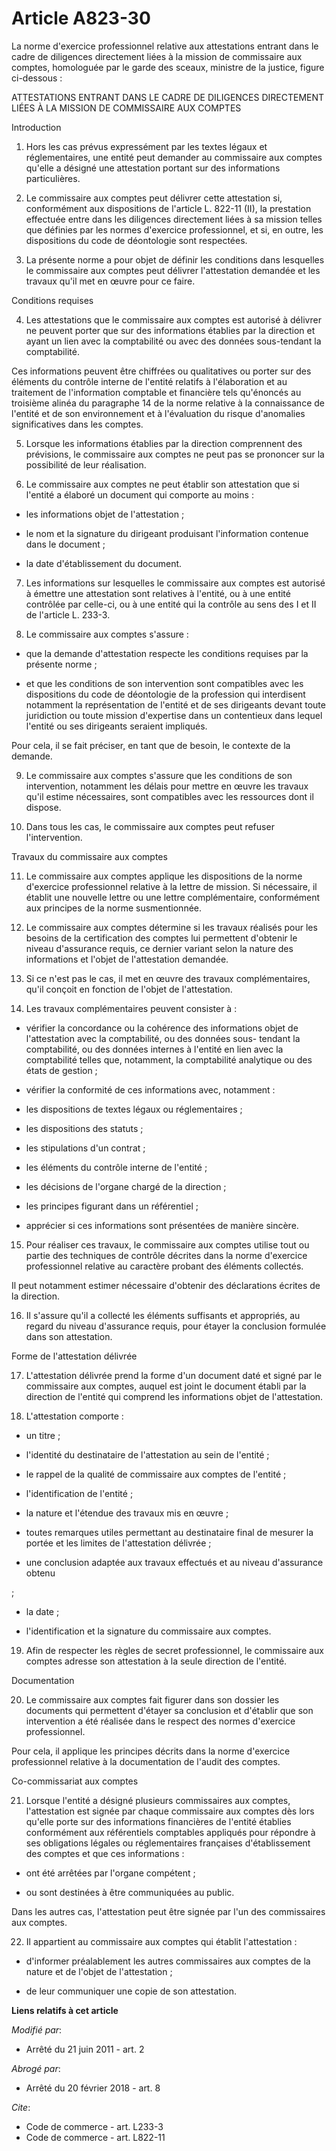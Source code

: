 # Article A823-30

La norme d'exercice professionnel relative aux attestations entrant dans le cadre de diligences directement liées à la
mission de commissaire aux comptes, homologuée par le garde des sceaux, ministre de la justice, figure ci-dessous : 

ATTESTATIONS ENTRANT DANS LE CADRE DE DILIGENCES DIRECTEMENT LIÉES À LA MISSION DE COMMISSAIRE AUX COMPTES 

Introduction 

1. Hors les cas prévus expressément par les textes légaux et réglementaires, une entité peut demander au commissaire aux
comptes qu'elle a désigné une attestation portant sur des informations particulières. 

2. Le commissaire aux comptes peut délivrer cette attestation si, conformément aux dispositions de l'article L. 822-11 (II),
la prestation effectuée entre dans les diligences directement liées à sa mission telles que définies par les normes
d'exercice professionnel, et si, en outre, les dispositions du code de déontologie sont respectées. 

3. La présente norme a pour objet de définir les conditions dans lesquelles le commissaire aux comptes peut délivrer
l'attestation demandée et les travaux qu'il met en œuvre pour ce faire. 

Conditions requises 

4. Les attestations que le commissaire aux comptes est autorisé à délivrer ne peuvent porter que sur des informations
établies par la direction et ayant un lien avec la comptabilité ou avec des données sous-tendant la comptabilité. 

Ces informations peuvent être chiffrées ou qualitatives ou porter sur des éléments du contrôle interne de l'entité relatifs à
l'élaboration et au traitement de l'information comptable et financière tels qu'énoncés au troisième alinéa du paragraphe 14
de la norme relative à la connaissance de l'entité et de son environnement et à l'évaluation du risque d'anomalies
significatives dans les comptes. 

5. Lorsque les informations établies par la direction comprennent des prévisions, le commissaire aux comptes ne peut pas se
prononcer sur la possibilité de leur réalisation. 

6. Le commissaire aux comptes ne peut établir son attestation que si l'entité a élaboré un document qui comporte au moins :

- les informations objet de l'attestation ;

- le nom et la signature du dirigeant produisant l'information contenue dans le document ;

- la date d'établissement du document. 

7. Les informations sur lesquelles le commissaire aux comptes est autorisé à émettre une attestation sont relatives à
l'entité, ou à une entité contrôlée par celle-ci, ou à une entité qui la contrôle au sens des I et II de l'article L. 233-3.

8. Le commissaire aux comptes s'assure :

- que la demande d'attestation respecte les conditions requises par la présente norme ;

- et que les conditions de son intervention sont compatibles avec les dispositions du code de déontologie de la profession
qui interdisent notamment la représentation de l'entité et de ses dirigeants devant toute juridiction ou toute mission
d'expertise dans un contentieux dans lequel l'entité ou ses dirigeants seraient impliqués. 

Pour cela, il se fait préciser, en tant que de besoin, le contexte de la demande. 

9. Le commissaire aux comptes s'assure que les conditions de son intervention, notamment les délais pour mettre en œuvre les
travaux qu'il estime nécessaires, sont compatibles avec les ressources dont il dispose. 

10. Dans tous les cas, le commissaire aux comptes peut refuser l'intervention. 

Travaux du commissaire aux comptes 

11. Le commissaire aux comptes applique les dispositions de la norme d'exercice professionnel relative à la lettre de
mission. Si nécessaire, il établit une nouvelle lettre ou une lettre complémentaire, conformément aux principes de la norme
susmentionnée. 

12. Le commissaire aux comptes détermine si les travaux réalisés pour les besoins de la certification des comptes lui
permettent d'obtenir le niveau d'assurance requis, ce dernier variant selon la nature des informations et l'objet de
l'attestation demandée. 

13. Si ce n'est pas le cas, il met en œuvre des travaux complémentaires, qu'il conçoit en fonction de l'objet de
l'attestation. 

14. Les travaux complémentaires peuvent consister à :

- vérifier la concordance ou la cohérence des informations objet de l'attestation avec la comptabilité, ou des données sous-
tendant la comptabilité, ou des données internes à l'entité en lien avec la comptabilité telles que, notamment, la
comptabilité analytique ou des états de gestion ;

- vérifier la conformité de ces informations avec, notamment :

- les dispositions de textes légaux ou réglementaires ;

- les dispositions des statuts ;

- les stipulations d'un contrat ;

- les éléments du contrôle interne de l'entité ;

- les décisions de l'organe chargé de la direction ;

- les principes figurant dans un référentiel ;

- apprécier si ces informations sont présentées de manière sincère. 

15. Pour réaliser ces travaux, le commissaire aux comptes utilise tout ou partie des techniques de contrôle décrites dans la
norme d'exercice professionnel relative au caractère probant des éléments collectés. 

Il peut notamment estimer nécessaire d'obtenir des déclarations écrites de la direction. 

16. Il s'assure qu'il a collecté les éléments suffisants et appropriés, au regard du niveau d'assurance requis, pour étayer
la conclusion formulée dans son attestation. 

Forme de l'attestation délivrée 

17. L'attestation délivrée prend la forme d'un document daté et signé par le commissaire aux comptes, auquel est joint le
document établi par la direction de l'entité qui comprend les informations objet de l'attestation. 

18. L'attestation comporte :

- un titre ;

- l'identité du destinataire de l'attestation au sein de l'entité ;

- le rappel de la qualité de commissaire aux comptes de l'entité ;

- l'identification de l'entité ;

- la nature et l'étendue des travaux mis en œuvre ;

- toutes remarques utiles permettant au destinataire final de mesurer la portée et les limites de l'attestation délivrée ;

- une conclusion adaptée aux travaux effectués et au niveau d'assurance obtenu

;

- la date ;

- l'identification et la signature du commissaire aux comptes. 

19. Afin de respecter les règles de secret professionnel, le commissaire aux comptes adresse son attestation à la seule
direction de l'entité. 

Documentation 

20. Le commissaire aux comptes fait figurer dans son dossier les documents qui permettent d'étayer sa conclusion et d'établir
que son intervention a été réalisée dans le respect des normes d'exercice professionnel. 

Pour cela, il applique les principes décrits dans la norme d'exercice professionnel relative à la documentation de l'audit
des comptes. 

Co-commissariat aux comptes 

21. Lorsque l'entité a désigné plusieurs commissaires aux comptes, l'attestation est signée par chaque commissaire aux
comptes dès lors qu'elle porte sur des informations financières de l'entité établies conformément aux référentiels comptables
appliqués pour répondre à ses obligations légales ou réglementaires françaises d'établissement des comptes et que ces
informations :

- ont été arrêtées par l'organe compétent ;

- ou sont destinées à être communiquées au public. 

Dans les autres cas, l'attestation peut être signée par l'un des commissaires aux comptes. 

22. Il appartient au commissaire aux comptes qui établit l'attestation :

- d'informer préalablement les autres commissaires aux comptes de la nature et de l'objet de l'attestation ;

- de leur communiquer une copie de son attestation.

**Liens relatifs à cet article**

_Modifié par_:

  - Arrêté du 21 juin 2011 - art. 2

_Abrogé par_:

  - Arrêté du 20 février 2018 - art. 8

_Cite_:

  - Code de commerce - art. L233-3
  - Code de commerce - art. L822-11
